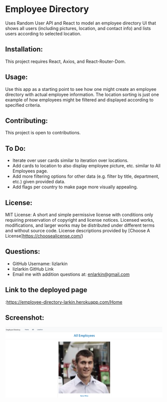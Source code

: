 # Employee Directory
Uses Random User API and React to model an employee directory UI that shows all users (including pictures, location, and contact info) and lists users according to selected location. 

## Installation:
This project requires React, Axios, and React-Router-Dom. 

## Usage:
Use this app as a starting point to see how one might create an employee directory with actual employee information. The location sorting is just one example of how employees might be filtered and displayed according to specified criteria. 

## Contributing:
This project is open to contributions.

## To Do:
* Iterate over user cards similar to iteration over locations.
* Add cards to location to also display employee picture, etc. similar to All Employees page.
* Add more filtering options for other data (e.g. filter by title, department, etc.) given provided data.
* Add flags per country to make page more visually appealing.

## License:
MIT License: A short and simple permissive license with conditions only requiring preservation of copyright and license notices. Licensed works, modifications, and larger works may be distributed under different terms and without source code. License descriptions provided by [Choose A License]https://choosealicense.com/)

## Questions:
* GitHub Username: lizlarkin
* lizlarkin GitHub Link
* Email me with addition questions at: enlarkin@gmail.com

## Link to the deployed page
:https://employee-directory-larkin.herokuapp.com/Home

## Screenshot: 
<img src="employee-directory-screenshot.png">

